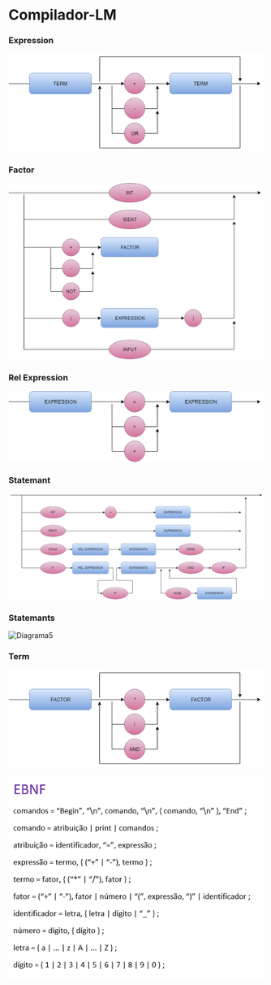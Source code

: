 # Compilador-LM

### Expression
![Diagrama](./Imgs/EXPRESSION.png)
<br>

### Factor
![Diagrama2](./Imgs/FACTOR.png)
<br>

### Rel Expression
![Diagrama3](./Imgs/REL_EXPRESSION.png)
<br>

### Statemant
![Diagrama4](./Imgs/STATEMANT.png)
<br>

### Statemants
![Diagrama5](./Imgs/STATEMANTS.png)
<br>

### Term
![Diagrama6](./Imgs/TERM.png)
<br>

![EBNF](./Imgs/_ebnf.PNG)
